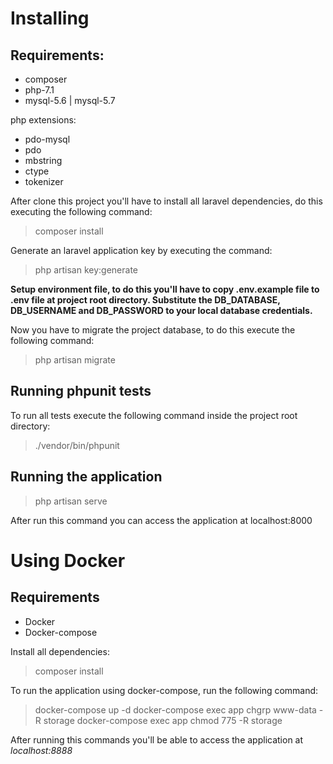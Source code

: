 # Installing

## Requirements:

* composer
* php-7.1
* mysql-5.6 | mysql-5.7

php extensions:
* pdo-mysql
* pdo
* mbstring
* ctype
* tokenizer


 After clone this project you'll have to install all laravel dependencies, do this executing the following command:

 > composer install

 Generate an laravel application key by executing the command:

 > php artisan key:generate

 **Setup environment file, to do this you'll have to copy .env.example file to .env file at project root directory. Substitute the DB_DATABASE, DB_USERNAME and DB_PASSWORD to your local database credentials.**

Now you have to migrate the project database, to do this execute the following command:

> php artisan migrate

 ## Running phpunit tests

 To run all tests execute the following command inside the project root directory:

 > ./vendor/bin/phpunit

## Running the application

> php artisan serve

After run this command you can access the application at localhost:8000


# Using Docker

## Requirements

* Docker
* Docker-compose

Install all dependencies:

> composer install

To run the application using docker-compose, run the following command:

> docker-compose up -d
> docker-compose exec app chgrp www-data -R storage
> docker-compose exec app chmod 775 -R storage

After running this commands you'll be able to access the application at *localhost:8888*
